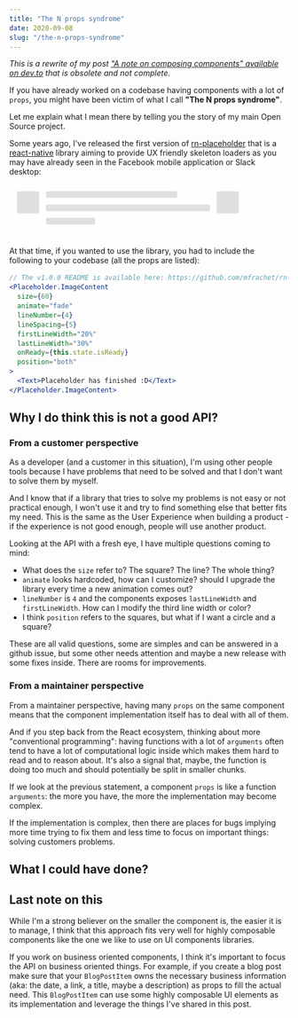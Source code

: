 ```yaml
---
title: "The N props syndrome"
date: 2020-09-08
slug: "/the-n-props-syndrome"
---
```


_This is a rewrite of my post ["A note on composing components" available on dev.to](https://dev.to/mfrachet/a-note-on-composing-components-with-react-5ee4) that is obsolete and not complete._

If you have already worked on a codebase having components with a lot of `props`, you might have been victim of what I call **"The N props syndrome"**.

Let me explain what I mean there by telling you the story of my main Open Source project.

Some years ago, I've released the first version of [rn-placeholder](https://github.com/mfrachet/rn-placeholder) that is a [react-native](https://reactnative.dev/) library aiming to provide UX friendly skeleton loaders as you may have already seen in the Facebook mobile application or Slack desktop:

![rn-placeholder example](./rn-placeholder.gif)

At that time, if you wanted to use the library, you had to include the following to your codebase (all the props are listed):

```jsx
// The v1.0.0 README is available here: https://github.com/mfrachet/rn-placeholder/tree/v1.0.0
<Placeholder.ImageContent
  size={60}
  animate="fade"
  lineNumber={4}
  lineSpacing={5}
  firstLineWidth="20%"
  lastLineWidth="30%"
  onReady={this.state.isReady}
  position="both"
>
  <Text>Placeholder has finished :D</Text>
</Placeholder.ImageContent>
```

## Why I do think this is not a good API?

### From a customer perspective

As a developer (and a customer in this situation), I'm using other people tools because I have problems that need to be solved and that I don't want to solve them by myself.

And I know that if a library that tries to solve my problems is not easy or not practical enough, I won't use it and try to find something else that better fits my need. This is the same as the User Experience when building a product - if the experience is not good enough, people will use another product.

Looking at the API with a fresh eye, I have multiple questions coming to mind:

- What does the `size` refer to? The square? The line? The whole thing?
- `animate` looks hardcoded, how can I customize? should I upgrade the library every time a new animation comes out?
- `lineNumber` is `4` and the components exposes `lastLineWidth` and `firstLineWidth`. How can I modify the third line width or color?
- I think `position` refers to the squares, but what if I want a circle and a square?

These are all valid questions, some are simples and can be answered in a github issue, but some other needs attention and maybe a new release with some fixes inside. There are rooms for improvements.

### From a maintainer perspective

From a maintainer perspective, having many `props` on the same component means that the component implementation itself has to deal with all of them.

And if you step back from the React ecosystem, thinking about more "conventional programming": having functions with a lot of `arguments` often tend to have a lot of computational logic inside which makes them hard to read and to reason about. It's also a signal that, maybe, the function is doing too much and should potentially be split in smaller chunks.

If we look at the previous statement, a component `props` is like a function `arguments`: the more you have, the more the implementation may become complex.

If the implementation is complex, then there are places for bugs implying more time trying to fix them and less time to focus on important things: solving customers problems.

## What I could have done?

## Last note on this

While I'm a strong believer on the smaller the component is, the easier it is to manage, I think that this approach fits very well for highly composable components like the one we like to use on UI components libraries.

If you work on business oriented components, I think it's important to focus the API on business oriented things. For example, if you create a blog post make sure that your `BlogPostItem` owns the necessary business information (aka: the date, a link, a title, maybe a description) as props to fill the actual need. This `BlogPostItem` can use some highly composable UI elements as its implementation and leverage the things I've shared in this post.
